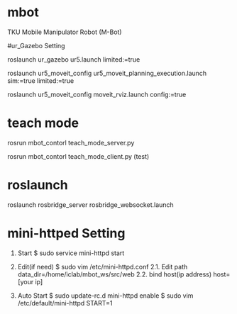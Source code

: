 # mbot
TKU Mobile Manipulator Robot (M-Bot)


#ur_Gazebo Setting

roslaunch ur_gazebo ur5.launch limited:=true

roslaunch ur5_moveit_config ur5_moveit_planning_execution.launch sim:=true limited:=true

roslaunch ur5_moveit_config moveit_rviz.launch config:=true

# teach mode
rosrun mbot_contorl teach_mode_server.py

rosrun mbot_contorl teach_mode_client.py  (test)

# roslaunch
roslaunch rosbridge_server rosbridge_websocket.launch




# mini-httped Setting
1. Start 
$ sudo service mini-httpd start

2. Edit(if need)
$ sudo vim /etc/mini-httpd.conf
2.1. Edit path
data_dir=/home/iclab/mbot_ws/src/web
2.2. bind host(ip address)
host=[your ip] 

3. Auto Start
$ sudo update-rc.d mini-httpd enable
$ sudo vim /etc/default/mini-httpd
START=1

